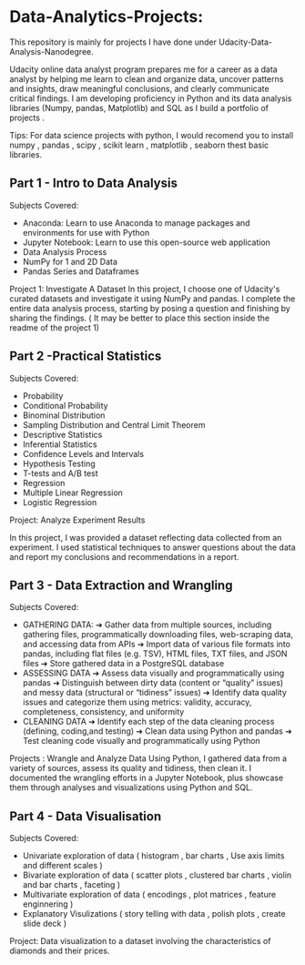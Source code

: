 # Data-Analytics-Projects:
This repository is mainly for projects I have done under Udacity-Data-Analysis-Nanodegree. 

Udacity online data analyst program prepares me for a career as a data analyst by helping me learn to clean and organize data, uncover patterns and insights, draw meaningful conclusions, and clearly communicate critical findings. I am developing proficiency in Python and its data analysis libraries (Numpy, pandas, Matplotlib) and SQL as I build a portfolio of projects .

Tips: For data science projects with python, I would recomend you to install numpy , pandas , scipy , scikit learn , matplotlib , seaborn thest basic libraries. 



## Part 1 - Intro to Data Analysis

Subjects Covered:
* Anaconda: Learn to use Anaconda to manage packages and environments for use with Python
* Jupyter Notebook: Learn to use this open-source web application 
* Data Analysis Process
* NumPy for 1 and 2D Data
* Pandas Series and Dataframes

Project 1: Investigate A Dataset 
In this project, I choose one of Udacity's curated datasets and investigate it using NumPy and pandas.
I complete the entire data analysis process, starting by posing a question and finishing by sharing the findings. 
( It may be better to place this section inside the readme of the project 1) 



## Part 2 -Practical Statistics 

Subjects Covered:
* Probability
* Conditional Probability
* Binominal Distribution
* Sampling Distribution and Central Limit Theorem
* Descriptive Statistics
* Inferential Statistics
* Confidence Levels and Intervals
* Hypothesis Testing
* T-tests and A/B test
* Regression
* Multiple Linear Regression
* Logistic Regression

Project:
Analyze Experiment Results

In this project, I was provided a dataset reflecting data collected from an experiment. I used
statistical techniques to answer questions about the data and report my conclusions and recommendations in a report.



## Part 3 - Data Extraction and Wrangling

Subjects Covered:
* GATHERING DATA: 
   ➔ Gather data from multiple sources, including gathering files, programmatically downloading files, web-scraping data, and accessing data from APIs
   ➔ Import data of various file formats into pandas, including flat files (e.g. TSV), HTML files, TXT files, and JSON files
   ➔ Store gathered data in a PostgreSQL database
* ASSESSING DATA 
   ➔ Assess data visually and programmatically using pandas
   ➔ Distinguish between dirty data (content or “quality” issues) and messy data (structural or “tidiness” issues)
   ➔ Identify data quality issues and categorize them using metrics: validity, accuracy, completeness, consistency, and uniformity
* CLEANING DATA 
   ➔ Identify each step of the data cleaning process (defining, coding,and testing)
   ➔ Clean data using Python and pandas
   ➔ Test cleaning code visually and programmatically using Python

Projects : Wrangle and Analyze Data
Using Python, I gathered data from a variety of sources, assess its quality and tidiness, then clean it. I documented the wrangling efforts in a Jupyter Notebook, plus showcase them through analyses and visualizations using Python and SQL.



## Part 4 - Data Visualisation

Subjects Covered:
* Univariate exploration of data ( histogram , bar charts , Use axis limits and different scales ) 
* Bivariate exploration of data ( scatter plots , clustered bar charts , violin and bar charts , faceting )
* Multivariate exploration of data ( encodings , plot matrices , feature enginnering )
* Explanatory Visulizations ( story telling with data ,  polish plots , create slide deck ) 

Project:
Data visualization to a dataset involving the characteristics of diamonds and their prices.




